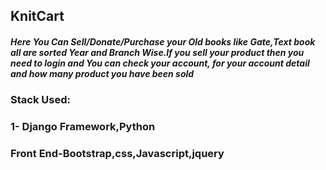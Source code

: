 ## KnitCart
##### Here You Can Sell/Donate/Purchase your Old books like Gate,Text book all are sorted Year and Branch Wise.If you sell your product then you need to login and You can check your account, for your account detail and how many product you have been sold
### Stack Used:
### 1- Django Framework,Python
### Front End-Bootstrap,css,Javascript,jquery

